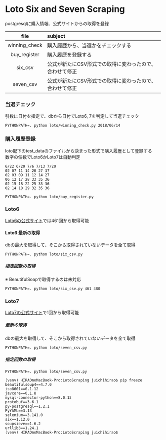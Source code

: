 # Loto Six and Seven Scraping

postgresqlに購入情報、公式サイトからの取得を登録

|file| subject|
|:---:|:---|
|winning_check|購入履歴から、当選かをチェックする|
|buy_register|購入履歴を登録する|
|six_csv|公式が新たにCSV形式での取得に変わったので、合わせて修正|
|seven_csv|公式が新たにCSV形式での取得に変わったので、合わせて修正|

### 当選チェック
引数に日付を指定で、dbから日付でLoto6, 7を判定して当選チェック
```
PYTHONPATH=. python loto/winning_check.py 2018/06/14
```

### 購入履歴登録
loto配下のtest_dataのファイルから決まった形式で購入履歴として登録する  
数字の個数でLoto6かLoto7は自動判定
```
6/22 6/29 7/6 7/13 7/20
02 07 11 14 20 27 37
02 03 09 11 12 14 27
06 12 17 28 33 35 36
02 15 18 22 25 33 36
02 14 18 29 32 35 36
```
```
PYTHONPATH=. python loto/buy_register.py
```

### Loto6
[Loto6の公式サイト](https://www.mizuhobank.co.jp/retail/takarakuji/loto/loto6/index.html)では461回から取得可能  

#### Loto6 最新の取得
dbの最大を取得して、そこから取得されていないデータを全て取得
```
PYTHONPATH=. python loto/six_csv.py
```

##### 指定回数の取得
  ※ BeautifulSoapで取得するのは未対応 
```
PYTHONPATH=. python loto/six_csv.py 461 480
```

### Loto7
[Loto7の公式サイト](https://www.mizuhobank.co.jp/retail/takarakuji/loto/loto7/index.html)で1回から取得可能

##### 最新の取得
dbの最大を取得して、そこから取得されていないデータを全て取得
```
PYTHONPATH=. python loto/seven_csv.py
```

##### 指定回数の取得
```
PYTHONPATH=. python loto/seven_csv.py
```

```
(venv) HIRAOnoMacBook-Pro:LotoScraping juichihirao$ pip freeze
beautifulsoup4==4.7.0
iso8601==0.1.12
javcore==0.1.8
mysql-connector-python==8.0.13
protobuf==3.6.1
py-postgresql==1.2.1
PyYAML==3.13
selenium==3.141.0
six==1.12.0
soupsieve==1.6.2
urllib3==1.24.1
(venv) HIRAOnoMacBook-Pro:LotoScraping juichihirao$ 
```

